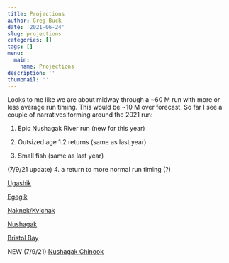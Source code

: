 ```yaml
---
title: Projections
author: Greg Buck
date: '2021-06-24'
slug: projections
categories: []
tags: []
menu:
  main:
    name: Projections  
description: ''
thumbnail: ''
---
```


Looks to me like we are about midway through a ~60 M run with more or less average run timing. This would be ~10 M over forecast. So far I see a couple of narratives forming around the 2021 run:

1. Epic Nushagak River run (new for this year)

2. Outsized age 1.2 returns (same as last year)

3. Small fish (same as last year)

(7/9/21 update)
4. a return to more normal run timing (?)


[Ugashik](https://rpubs.com/gbbuck/785806)

[Egegik](https://rpubs.com/gbbuck/784666)

[Naknek/Kvichak](https://rpubs.com/gbbuck/785123)

[Nushagak](https://rpubs.com/gbbuck/785460)

[Bristol Bay](https://rpubs.com/gbbuck/786362)


NEW (7/9/21)
[Nushagak Chinook](https://rpubs.com/gbbuck/789607)

